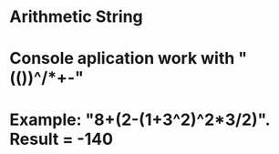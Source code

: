 # Arithmetic String
# Console aplication work with "(())^/*+-"
# Example: "8+(2-(1+3^2)^2*3/2)". Result = -140

